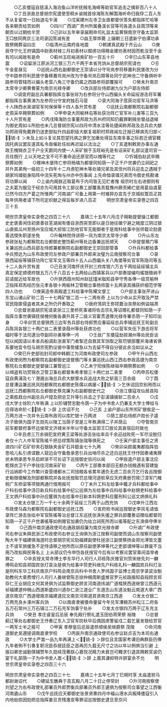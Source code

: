 <!-- { "loadSidebar": true } -->
　　○乙亥倭寇自慈溪入海泊鱼山洋听抚贼毛海峰等助官军追击之擒斩百八十人
　　○丁丑浙直总督胡宗宪遣使至桐乡谕贼首徐海陈东解围海听命归我俘二百人东不从复留攻一日始退屯乍浦
　　○戊寅建州左寺卫女直都督伏答失都指挥忙哈等各来朝贡给赏如例
　　○四川广西湖广贵州所属叠溪长官等司各遣头目周顶等来朝贡以过期给半赏
　　○己卯以五年审录届期命司礼监太监黄锦南京守备太监郭王□放同两京三法司录囚贳减有差
　　○益王厚烨薨  上辍朝三日遣新宁伯谭功承致祭赐葬谥曰庄
　　○临清州云南府各地震
　　○敕建真武殿于齐云山
　　○庚辰夺宁化王府镇国中尉表材禄三月初表材以御虏功得赐金建坊表材因而乾没至千金有司以闻故有是命
　　○蓟州玉旺峪进紫矿砂一百五十斤
　　○辛巳山东莘县地震
　　○诏留浙江原派河工银三万六千两于本省充饷从总督胡宗宪请也
　　○壬午金星昼见
　　○巡抚山西右副都御史王崇请以分守岢岚参将移置利民堡改为分守中路参将利民堡守备移置岢岚州改为守备岢岚石隰等处同宁武神池二守备俱听中路参将管辖而以偏头老营八角三守备仍属之西路参将部覆报可
　　○癸未升南京太常寺少卿黄餋蒙为南京光禄寺卿
　　○改兵部左侍郎谢九仪为户部左侍郎
　　○调宣府副总兵署都指挥佥事张琮为右参将分守山西偏头关命延绥游击将军署都指挥佥事黄演为左参将分守宣府独石马营
　　○录大同海子窊获功官军马洪等十人陕西水泉湖官军何保保等十四人各升赏有差
　　○巡抚云南都察院右副都御史周采卒赐祭葬如例
　　○甲申录大同榆林屯等处获功阵亡官军补儿害等三百九十人升赏有差
　　○丙戌降海防佥事董邦政为苏州府同知仍戴罪剿贼坐督战退缩为御史周如斗所劾也未几总督胡宗宪以四月中清水洼等处捷闻称邦政及总兵俞大猷功邦政得免戴罪仍送吏部拟升四品职级大猷复祖职时邦政闻左迁报已移病先归部＜锍-釒＞未及上如斗复论其怨望托病之罪乞加重处得旨东南多事之际若迁谪官概因托病议罢反遂其私令亟催赴任如再迟延以法治之
　　○丁亥遣制敕房办事左通政王槐锦衣卫千户仝天爵同内使一人采矿银于玉旺峪先是有诏采矿礼部议遣司官一员往既行  上以天地之宝不可不重命追还原官而以槐等代之
　　○忻城伯赵武卒赐祭葬如例
　　○赠神木堡阵亡参将杨璘为都督同知荫一子正千户世袭仍立祠祀之并升其弟珣一级初三十四年十二月虏犯神木等处璘兄弟及其侄州将兵迎击之遇贼于胡家坞璘挺身陷阵中流矢死珣与州亦中伤事闻  上先命恤录璘兄弟而令御史核勘诸将功罪以闻
　　○上谕内阁朕近取葛布于内司皆无见贮者惟  祖宗时左右进御则有之夫葛为服见于经亦为可用其令工部议奏工部覆禹贡载豫州厥贡絺纻是用葛自虞夏已然今四方产葛之所惟两广河南湖广可备上用第一时难猝办宜先于京城权鬻百疋其每年供用者请下所司定织献之得旨每岁进八百疋
　　明世宗肃皇帝实录卷之四百三十五


明世宗肃皇帝实录卷之四百三十六
　　嘉靖三十五年六月戊子朔勒提督操江都御史史褒善闲住初褒善驻芜湖闻有倭自浙西突至即以是日驰往徽宁避之贼度江阴过狼山直抵瓜州至扬州宝应城大掠皆江防地官军无能御者于是南科给事中张师载论劾褒善选愞失职遂坐免
　　○升翰林院侍讲邢一凤为南京太常寺少卿
　　○升山东左参政张祉为都察院右佥都御史整饬蓟州等处边备兼巡抚顺天
　　○命提督鴈门等关兼巡抚山西兵部左侍郎兼都察院右副都御史王崇回部管事
　　○升兵科都给事中兵预达为山东布政使司左参政户部署员外郎来汝璧为云南按察司佥事
　　○录狭西延绥等镇获功阵亡官军文玉等四十五人山西偏头关八角堡等处官军陈隐司等五十二人各升赏有差
　　○己丑发河南怀庆开封三府库银六万五千两给延绥镇主兵真定保定顺德府银五万八千八百五十五两给山西镇客兵以户部奏提编均徭银徵纳不前请就近给军故也
　　○升狭西葭州知州赵廷瑾米脂知县李守秀各俸一级赏榆林卫指挥郑炁经历张元孝各银十两榆林卫管粮佥事杨师震十五两录其捕获奸细范学等四人功也
　　○庚寅造帝真殿遣工科给事中陈耀文督工
　　○户部主事张芹进山东宝山诸山矿砂二百一十七两矿银二百一十二两有奇  上以为少命从实开取及严禁官民隐匿侵盗者其未之所仍开奏取之
　　○唐府荡阴王弥锷薨治丧祭如例谥端肃
　　○总督浙直胡宗宪请录浙江三里桥死事诸将佐击宗礼等诏赠礼都督同知荫一子指挥佥事世袭镇抚侯槐何衡各袭升其子二级义官霍贯道赠光禄寺署丞荫一子知印出身
　　○辛卯赏总督狭西三边军务兵部右侍郎贾应春延绥总兵李辅巡抚王轮副总兵陈凤各银三十两纻丝二表里录葭州等处获虏功也
　　○以营军失伍下游击将军福时等于法司逮治夺副将孙勇等俸一月
　　○壬辰广东倭寇劫掠潮州等处抚臣谈恺以闻因请以本省兵船调赴浙直军门者掣还自救其军饷取之赃罚银部覆并海诸省俱系要地宜令恺与胡宗宪酌议彼中事势缓急以为去留不得自分彼此余当如议从之
　　○癸巳升吏部验封司郎中韩朝江为河南布政使司左参政
　　○甲午升山西左布政使闵煦为都察院右副都御史提督鴈门等关兼巡抚山西江西右参政高捷为南京  察院右佥都御史提督操江兼管巡江
　　○乙未宁阳侯陈继祖卒赐祭葬如例
　　○以缉盗有功赏锦衣卫管卫事右都督朱希孝银三十两纻丝二表里
　　○丙申苏松倭寇自黄浦及七丫港遁出海总兵俞大猷督水兵追战大败之斩首三百余级
　　○丁酉总督漕运兼巡抚凤阳都察院右都御史陈儒以病屡＜锍-釒＞乞休诏回京别用而以巡抚江西都察院右佥都御史蔡克廉为右副都御史代之
　　○浙江倭寇攻仙居县陷之乘胜趋台州副总兵卢镗及把总艾升等引兵击之于彭溪镇擒斩二百余人
　　○戊戌大学士徐阶六年秩满  上以阶辅赞忠勤令荫一子为中书舍人仍兼支大学士俸给与应得诰命阶＜锍-釒＞辞  上优诏不允
　　○己亥  上谕户部山东所煎矿银俟足一万两方进一次并令云南布政司以库贮银十万两进
　　○荫工部右侍郎卢勋长子逵次子致俱为国子生勋先以陵工当荫子至是三年秩满得二子并荫云
　　○夺管南京前军都督府事怀远侯常文济禄米半年以守备太监郭王□放论其直宿后时故也
　　○辛丑虏三万余骑犯宣府黄王梁等处游击张纮率兵千余迎战败死一军尽没脱归者仅十六人中军官陈徭千把总缪策陈镇张瑞等俱死之
　　○壬寅户部主事任之贤进四川矿石矿砂夹石银脉夹金矿石并麸金七十九两
　　○癸卯朵颜属夷都指挥伯思哈儿私引虏谍数人窥边会守备詹承恩引兵出哨尽杀之还白巡抚王忬忬因奏诸夷罪状未明承恩专杀启衅渐不可长诏下巡按御史验问以闻
　　○甲辰遣户部主事沈应乾锦衣卫千户李铉往河南采矿砂
　　○丙午工部奏本部旧无额办钱粮遇有营建旋行泒纳即今工作繁兴查营缮都水二司钱粮各省累年逋负无虑二百余万乞行各巡按御史勒限徵解及刑部都察院并各处抚按赃罚总理河道桩草应天府黄册罚赎汀漳军门榷税广东桥梁等项银两通行借用报可
　　○丁未升工科左给事中戴才兵科都给事中户科右给事中汤日新兵科右给事中纪公巡俱为左给事中兵科给事中赵锵吏科给事中王文炳户科给事中孙应鳌俱为右给事中日新本科锵吏科应鳌刑科公巡文炳俱礼科
　　○发太仓银三万一千七十余两于延绥三万两于山西充饷
　　○戊申升江西左布政使马森为都察院右副都御史巡抚江西
　　○宣府败书闻巡按御史李凤毛请恤录阵亡游击张纮中军官陈徭等治总督江东巡抚张涣失援之罪兵部覆奏诏赠纮都督同知荫一子正千户世袭徭等如例赠官加袭仍为纮立祠死所而以徭等配之东涣俱夺俸半年
　　○己酉升南京通政使司右通政胡叔廉为南京光禄寺卿
　　○升湖广布政使司右参议朱舜民浙江布政使司右参议王询俱为浙江按察司副使而调山东按察司副使陶大年于福建俱海道时总督胡宗宪论劾福建副使杜拯浙江副使蔡扬金郑光溥皆文墨士不谙军旅缓急不足恃请移之他所而以原任副使茅坤等代之吏部谓坤等以罪废不当用乃改拟舜民等名上  上从部议仍令申饬各抚按官今后有以考察论罢官乘间滥举者罪之
　　○辛亥授太常寺博士李东华行人司行人邓栋陈庆推官刘贽宋继先刘一麟傅鸣会知县郑国宾张灯袁汝是俱为给事中贽吏科继先户科栋礼科一麟国宾兵科灯汝是刑科东华工科庆南京户科鸣会南京兵科中书舍人罗纬国子监博士周京学录梁汝魁助教何大章费增行人司行人姜继曾陈志徐仲楫周斯盛推官罗元祯路揩知县叚顾言郑存仁王业胡应文何其贤俱为试监察御史顾言河南道纬湖广道楷狭西道继曾江西道元祯福建道仲楫山西道斯盛四川道存仁浙江道业广东道志山东道汝魁云南道大章广西道京南京广西道增南京福建道应文南京河南道其贤南京江西道
　　○发太仓银二万两充良乡涿州客兵饷
　　○以南直隶被倭命量留今年兑军漕粮苏州松江二府各五万石常州三万石镇江二万石充军饷事宁处补
　　○发太仓银四万两于辽东充主兵饷
　　○癸丑  孝庄睿皇后忌辰  奉先殿行祭礼遣玉田伯蒋荣祭  裕陵
　　○总督蓟辽等处右都御史王忬奏辽东入卫官军防秋毕后偶因虏警留戍二载乞量发银给赏官一两军士半之报可
　　○甲寅  孝穆皇后忌辰遣恭顺侯吴继爵祭  茂陵
　　○命河南道御史吴遵提调南直隶学校
　　○丙辰升南京通政使司右参议赵贞吉为本司右通政
　　○大学士严嵩一品九年再满上＜锍-釒＞辞位且言国家考课旧典群臣历俸九年者例不引奏复职况臣忝居廷臣之首再历九载无尺寸之功以年以例俱当引避  上报曰卿忠诚勤慎辅赞年久勋续茂著朕心嘉悦况精力未衰岂可輙求引退其赐敕奖谕仍宴于礼部荫一子为中书舍人嵩＜锍-釒＞辞  上嘉其谦抑特许辞宴余不允
　　明世宗肃皇帝实录卷之四百三十六


明世宗肃皇帝实录卷之四百三十七
　　嘉靖三十五年七月丁巳朔时享  太庙遣驸马都尉谢诏代
　　○建延生醮典于高玄殿八月二十日止停常封
　　○升河南按察使刘望之为右布政使礼部署员外郎贾衡兵部署员外郎王遴俱为按察司佥事望之江西衡河南遴山东
　　○戊午巡抚应天都御史张景贤奏四月中福山港水兵叛降倭寇引入内地劫掠因劾把总指挥姜旦贪残激变等罪诏巡按御史逮旦至京问
